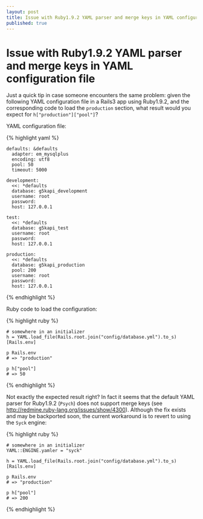 ```yaml
---
layout: post
title: Issue with Ruby1.9.2 YAML parser and merge keys in YAML configuration file
published: true
---
```


# Issue with Ruby1.9.2 YAML parser and merge keys in YAML configuration file
Just a quick tip in case someone encounters the same problem: given the following YAML configuration file in a Rails3 app using Ruby1.9.2, and the corresponding code to load the `production` section, what result would you expect for `h["production"]["pool"]`?

YAML configuration file:

{% highlight yaml %}

    defaults: &defaults
      adapter: em_mysqlplus
      encoding: utf8
      pool: 50
      timeout: 5000

    development:
      <<: *defaults
      database: g5kapi_development
      username: root
      password:
      host: 127.0.0.1

    test:
      <<: *defaults
      database: g5kapi_test
      username: root
      password:
      host: 127.0.0.1

    production:
      <<: *defaults
      database: g5kapi_production
      pool: 200
      username: root
      password:
      host: 127.0.0.1

{% endhighlight %}

Ruby code to load the configuration:

{% highlight ruby %}

    # somewhere in an initializer
    h = YAML.load_file(Rails.root.join("config/database.yml").to_s)[Rails.env]

    p Rails.env
    # => "production"

    p h["pool"]
    # => 50

{% endhighlight %}

Not exactly the expected result right? In fact it seems that the default YAML parser for Ruby1.9.2 (`Psych`) does not support merge keys (see <http://redmine.ruby-lang.org/issues/show/4300>). Although the fix exists and may be backported soon, the current workaround is to revert to using the `Syck` engine:

{% highlight ruby %}

    # somewhere in an initializer
    YAML::ENGINE.yamler = "syck"

    h = YAML.load_file(Rails.root.join("config/database.yml").to_s)[Rails.env]

    p Rails.env
    # => "production"

    p h["pool"]
    # => 200

{% endhighlight %}
